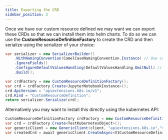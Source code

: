 ```yaml
---
title: Exporting the CRD
sidebar_position: 3
---
```


Once we have our custom resource defined we may want we can export these CRDs so that we can install them into helm charts. To do so we can use the **CustomResourceDefinitionFactory** to create the CRD and then serialize using the serializer of your choice:

```csharp
var serializer = new SerializerBuilder()
    .WithNamingConvention(CamelCaseNamingConvention.Instance) // Use camel case for property names
    .IgnoreFields()
    .ConfigureDefaultValuesHandling(DefaultValuesHandling.OmitNull) // Omit null values
    .Build();

var crdFactory = new CustomResourceDefinitionFactory();
var crd = crdFactory.Create<JupyterNotebookInstance>();
crd.ApiVersion = "apiextensions.k8s.io/v1";
crd.Kind = "CustomResourceDefinition";
return serializer.Serialize(crd);
```

Alternatively you may want to install this directly using the kubernetes API:

```csharp
CustomResourceDefinitionFactory crdFactory = new CustomResourceDefinitionFactory();
var crd = crdFactory.Create<TestKubernetesObject>();
var genericClient = new GenericClient(client, "apiextensions.k8s.io","v1","customresourcedefinitions");
var createdCrd = await genericClient.CreateAsync<V1CustomResourceDefinition>(crd);
```
